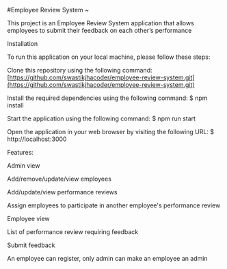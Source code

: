 #Employee Review System ~

This project is an Employee Review System application that allows employees to submit their feedback on each other’s performance

Installation

To run this application on your local machine, please follow these steps:

Clone this repository using the following command: [https://github.com/swastikjhacoder/employee-review-system.git](https://github.com/swastikjhacoder/employee-review-system.git)

Install the required dependencies using the following command: $ npm install

Start the application using the following command: $ npm run start

Open the application in your web browser by visiting the following URL: $ http://localhost:3000

Features:

Admin view

Add/remove/update/view employees

Add/update/view performance reviews

Assign employees to participate in another employee's performance review


Employee view

List of performance review requiring feedback

Submit feedback

An employee can register, only admin can make an employee an admin
